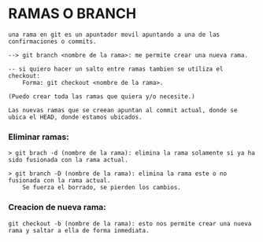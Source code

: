 # RAMAS O BRANCH
    una rama en git es un apuntador movil apuntando a una de las confirmaciones o commits.

    --> git branch <nombre de la rama>: me permite crear una nueva rama.

    -- si quiero hacer un salto entre ramas tambien se utiliza el checkout: 
        Forma: git checkout <nombre de la rama>.

    (Puedo crear toda las ramas que quiera y/o necesite.)

    Las nuevas ramas que se creean apuntan al commit actual, donde se ubica el HEAD, donde estamos ubicados.

### Eliminar ramas:
    
    > git brach -d (nombre de la rama): elimina la rama solamente si ya ha sido fusionada con la rama actual.

    > git branch -D (nombre de la rama): elimina la rama este o no fusionada con la rama actual.
        Se fuerza el borrado, se pierden los cambios.

### Creacion de nueva rama:

    git checkout -b (nombre de la rama): esto nos permite crear una nueva rama y saltar a ella de forma inmediata.